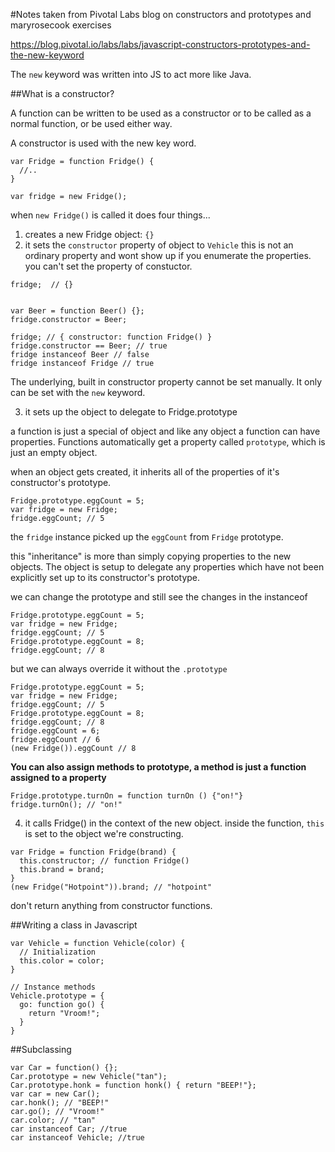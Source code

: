 #Notes taken from Pivotal Labs blog on constructors and prototypes and maryrosecook exercises

https://blog.pivotal.io/labs/labs/javascript-constructors-prototypes-and-the-new-keyword


The `new` keyword was written into JS to act more like Java.

##What is a constructor?

A function can be written to be used as a constructor or to be called as a normal function, or be used either way.

A constructor is used with the new key word.

```
var Fridge = function Fridge() {
  //..
}

var fridge = new Fridge();
```

when `new Fridge()` is called it does four things...

1. creates a new Fridge object: `{}`
2. it sets the `constructor` property of object to `Vehicle`
this is not an ordinary property and wont show up if you enumerate the properties. you can't set the property of constuctor.

```
fridge;  // {}


var Beer = function Beer() {};
fridge.constructor = Beer;

fridge; // { constructor: function Fridge() }
fridge.constructor == Beer; // true
fridge instanceof Beer // false
fridge instanceof Fridge // true
```

The underlying, built in constructor property cannot be set manually. It only can be set with the `new` keyword.

3. it sets up the object to delegate to Fridge.prototype

  a function is just a special of object and like any object a function can have properties. Functions automatically get a property called `prototype`, which is just an empty object.

  when an object gets created, it inherits all of the properties of it's constructor's prototype.

```
Fridge.prototype.eggCount = 5;
var fridge = new Fridge;
fridge.eggCount; // 5
```

the `fridge` instance picked up the `eggCount` from `Fridge` prototype.

this "inheritance" is more than simply copying properties to the new objects. The object is setup to delegate any properties which have not been explicitly set up to its constructor's prototype.

we can change the prototype and still see the changes in the instanceof

```
Fridge.prototype.eggCount = 5;
var fridge = new Fridge;
fridge.eggCount; // 5
Fridge.prototype.eggCount = 8;
fridge.eggCount; // 8
```

but we can always override it without the `.prototype`

```
Fridge.prototype.eggCount = 5;
var fridge = new Fridge;
fridge.eggCount; // 5
Fridge.prototype.eggCount = 8;
fridge.eggCount; // 8
fridge.eggCount = 6;
fridge.eggCount // 6
(new Fridge()).eggCount // 8

```

**You can also assign methods to prototype, a method is just a function assigned to a property**

```
Fridge.prototype.turnOn = function turnOn () {"on!"}
fridge.turnOn(); // "on!"
```


4. it calls Fridge() in the context of the new object.
inside the function, `this` is set to the object we're constructing.

```
var Fridge = function Fridge(brand) {
  this.constructor; // function Fridge()
  this.brand = brand;
}
(new Fridge("Hotpoint")).brand; // "hotpoint"
```

don't return anything from constructor functions.

##Writing a class in Javascript

```
var Vehicle = function Vehicle(color) {
  // Initialization
  this.color = color;
}

// Instance methods
Vehicle.prototype = {
  go: function go() {
    return "Vroom!";
  }
}
```

##Subclassing

```
var Car = function() {};
Car.prototype = new Vehicle("tan");
Car.prototype.honk = function honk() { return "BEEP!"};
var car = new Car();
car.honk(); // "BEEP!"
car.go(); // "Vroom!"
car.color; // "tan"
car instanceof Car; //true
car instanceof Vehicle; //true
```
